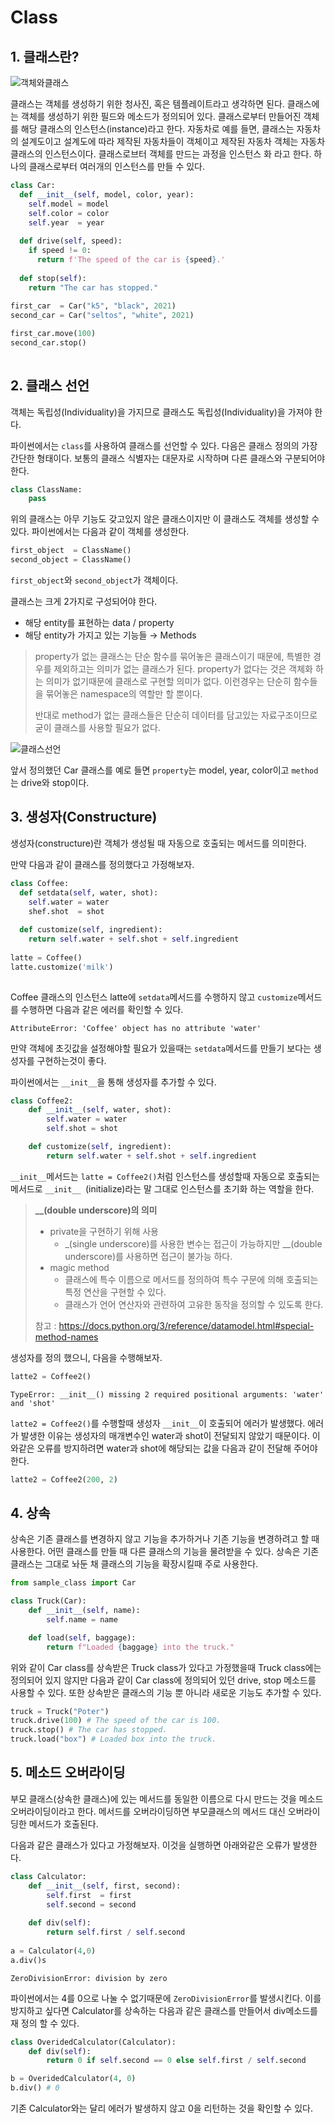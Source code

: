 # Class

## 1. 클래스란?

![객체와클래스](https://user-images.githubusercontent.com/86424094/145210069-e743ddd5-cc1a-4802-9222-fee8fa5da758.png)

클래스는 객체를 생성하기 위한 청사진, 혹은 템플레이트라고 생각하면 된다. 클래스에는 객체를 생성하기 위한 필드와 메소드가 정의되어 있다. 클래스로부터 만들어진 객체를 해당 클래스의 인스턴스(instance)라고 한다. 자동차로 예를 들면, 클래스는 자동차의 설계도이고 설계도에 따라 제작된 자동차들이 객체이고 제작된 자동차 객체는 자동차 클래스의 인스턴스이다.  클래스로브터 객체를 만드는 과정을 인스턴스 화 라고 한다. 하나의 클래스로부터 여러개의 인스턴스를 만들 수 있다.

``` python
class Car:
  def __init__(self, model, color, year):
    self.model = model
    self.color = color
    self.year  = year
    
  def drive(self, speed):
    if speed != 0:
      return f'The speed of the car is {speed}.'
    
  def stop(self):
    return "The car has stopped."
    
first_car  = Car("k5", "black", 2021)
second_car = Car("seltos", "white", 2021)

first_car.move(100)
second_car.stop()
    
```



## 2. 클래스 선언

객체는 독립성(Individuality)을 가지므로 클래스도 독립성(Individuality)을 가져야 한다. 

파이썬에서는 `class`를 사용하여 클래스를 선언할 수 있다.
다음은 클래스 정의의 가장 간단한 형태이다. 보통의 클래스 식별자는 대문자로 시작하며 다른 클래스와 구분되어야 한다.

``` python
class ClassName:
    pass
```

위의 클래스는 아무 기능도 갖고있지 않은 클래스이지만 이 클래스도 객체를 생성할 수 있다. 
파이썬에서는 다음과 같이 객체를 생성한다.

```python
first_object  = ClassName()
second_object = ClassName()
```

`first_object`와 `second_object`가 객체이다.

클래스는 크게 2가지로 구성되어야 한다.

- 해당 entity를 표현하는 data / property
- 해당 entity가 가지고 있는 기능들 → Methods

> property가 없는 클래스는 단순 함수를 묶어놓은 클래스이기 때문에, 특별한 경우를 제외하고는 의미가 없는 클래스가 된다. property가 없다는 것은 객체화 하는 의미가 없기때문에 클래스로 구현할 의미가 없다. 이런경우는 단순히 함수들을 묶어놓은 namespace의 역할만 할 뿐이다.
>
> 반대로 method가 없는 클래스들은 단순히 데이터를 담고있는 자료구조이므로 굳이 클래스를 사용할 필요가 없다.

![클래스선언](https://user-images.githubusercontent.com/86424094/145231920-21e55160-67d9-432d-ba39-750983eac443.png)

앞서 정의했던 Car 클래스를 예로 들면 `property`는 model, year, color이고 `method`는 drive와 stop이다.

## 3. 생성자(Constructure)

생성자(constructure)란 객체가 생성될 때 자동으로 호출되는 메서드를 의미한다.

만약 다음과 같이 클래스를 정의했다고 가정해보자.

``` python
class Coffee:
  def setdata(self, water, shot):
    self.water = water
    shef.shot  = shot
    
  def customize(self, ingredient):
    return self.water + self.shot + self.ingredient
  
latte = Coffee()
latte.customize('milk') 
  
```

Coffee 클래스의 인스턴스 latte에 `setdata`메서드를 수행하지 않고 `customize`메서드를 수행하면 다음과 같은 에러를 확인할 수 있다.

```shell
AttributeError: 'Coffee' object has no attribute 'water'
```



만약 객체에 초깃값을 설정해야할 필요가 있을때는 `setdata`메서드를 만들기 보다는 생성자를 구현하는것이 좋다. 

파이썬에서는 `__init__`을 통해 생성자를 추가할 수 있다.

``` python
class Coffee2:
    def __init__(self, water, shot):
        self.water = water
        self.shot = shot

    def customize(self, ingredient):
        return self.water + self.shot + self.ingredient
```

`__init__`메서드는 `latte = Coffee2()`처럼 인스턴스를 생성할때 자동으로 호출되는 메서드로 `__init__ `(initialize)라는 말 그대로 인스턴스를 초기화 하는 역할을 한다. 

> **__(double underscore)의 의미**
>
> - private을 구현하기 위해 사용 
>   - _(single underscore)를 사용한 변수는 접근이 가능하지만 __(double underscore)를 사용하면 접근이 불가능 하다.
> - magic method
>   - 클래스에 특수 이름으로 메서드를 정의하여 특수 구문에 의해 호출되는 특정 연산을 구현할 수 있다.
>   - 클래스가 언어 연산자와 관련하여 고유한 동작을 정의할 수 있도록 한다.
>
> 참고 : https://docs.python.org/3/reference/datamodel.html#special-method-names



생성자를 정의 했으니, 다음을 수행해보자.

```python
latte2 = Coffee2()
```

``` shell
TypeError: __init__() missing 2 required positional arguments: 'water' and 'shot'
```

`latte2 = Coffee2()`를 수행할때 생성자 `__init__`이 호출되어 에러가 발생했다. 에러가 발생한 이유는 생성자의 매개변수인 water과 shot이 전달되지 않았기 때문이다. 이와같은 오류를 방지하려면 water과 shot에 해당되는 값을 다음과 같이 전달해 주어야 한다.

``` python
latte2 = Coffee2(200, 2)
```



## 4. 상속

상속은 기존 클래스를 변경하지 않고 기능을 추가하거나 기존 기능을 변경하려고 할 때 사용한다. 어떤 클래스를 만들 때 다른 클래스의 기능을 물려받을 수 있다. 상속은 기존 클래스는 그대로 놔둔 채 클래스의 기능을 확장시킬때 주로 사용한다.

```python
from sample_class import Car

class Truck(Car):
    def __init__(self, name):
        self.name = name

    def load(self, baggage):
        return f"Loaded {baggage} into the truck."
```

위와 같이 Car class를 상속받은 Truck class가 있다고 가정했을때 Truck class에는 정의되어 있지 않지만 다음과 같이 Car class에 정의되어 있던 drive, stop 메소드를 사용할 수 있다. 또한 상속받은 클래스의 기능 뿐 아니라 새로운 기능도 추가할 수 있다.

``` python
truck = Truck("Poter")
truck.drive(100) # The speed of the car is 100.
truck.stop() # The car has stopped.
truck.load("box") # Loaded box into the truck.
```



## 5. 메소드 오버라이딩

부모 클래스(상속한 클래스)에 있는 메서드를 동일한 이름으로 다시 만드는 것을 메소드 오버라이딩이라고 한다. 메서드를 오버라이딩하면 부모클래스의 메서드 대신 오버라이딩한 메서드가 호출된다.

다음과 같은 클래스가 있다고 가정해보자. 이것을 실행하면 아래와같은 오류가 발생한다.

``` python
class Calculator:
    def __init__(self, first, second):
        self.first  = first
        self.second = second
    
    def div(self):
        return self.first / self.second
      
a = Calculator(4,0)
a.div()s
```

``` shell
ZeroDivisionError: division by zero
```

파이썬에서는 4를 0으로 나눌 수 없기때문에 `ZeroDivisionError`를 발생시킨다. 이를 방지하고 싶다면 Calculator를 상속하는 다음과 같은 클래스를 만들어서 div메소드를 재 정의 할 수 있다.

``` python
class OveridedCalculator(Calculator):
    def div(self):
        return 0 if self.second == 0 else self.first / self.second

b = OveridedCalculator(4, 0)
b.div() # 0
```

기존 Calculator와는 달리 에러가 발생하지 않고 0을 리턴하는 것을 확인할 수 있다.



